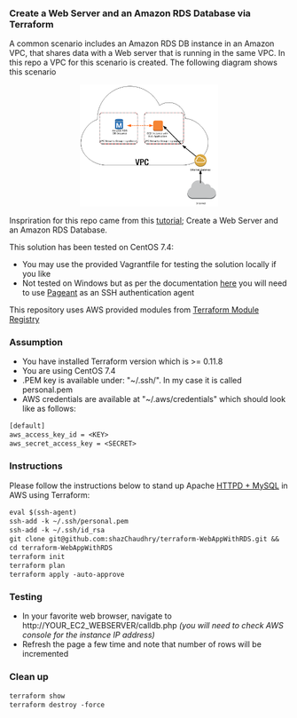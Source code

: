 ### Create a Web Server and an Amazon RDS Database via Terraform

A common scenario includes an Amazon RDS DB instance in an Amazon VPC, that shares data with a Web server that is running in the same VPC. In this repo a VPC for this scenario is created. The following diagram shows this scenario

<p align="center">
  <img src="./pics/con-VPC-sec-grp.png" alt="Amazon RDS DB Instance" style="width: 250px;"/>
</p>

Inspriration for this repo came from this [tutorial](http://docs.aws.amazon.com/AmazonRDS/latest/UserGuide/CHAP_Tutorials.html); Create a Web Server and an Amazon RDS Database.

This solution has been tested on CentOS 7.4:
- You may use the provided Vagrantfile for testing the solution locally if you like
- Not tested on Windows but as per the documentation [here](https://www.terraform.io/docs/provisioners/connection.html#agent) you will need to use [Pageant](http://the.earth.li/~sgtatham/putty/0.66/htmldoc/Chapter9.html#pageant) as an SSH authentication agent

This repository uses AWS provided modules from [Terraform Module Registry](https://registry.terraform.io/)

### Assumption
- You have installed Terraform version which is >= 0.11.8
- You are using CentOS 7.4
- .PEM key is available under: "~/.ssh/". In my case it is called personal.pem
- AWS credentials are available at "~/.aws/credentials" which should look like as follows:
```
[default]
aws_access_key_id = <KEY>
aws_secret_access_key = <SECRET>
```

### Instructions
Please follow the instructions below to stand up Apache [HTTPD + MySQL](https://docs.aws.amazon.com/AmazonRDS/latest/UserGuide/TUT_WebAppWithRDS.html) in AWS using Terraform:
```
eval $(ssh-agent)
ssh-add -k ~/.ssh/personal.pem
ssh-add -k ~/.ssh/id_rsa
git clone git@github.com:shazChaudhry/terraform-WebAppWithRDS.git && cd terraform-WebAppWithRDS
terraform init
terraform plan
terraform apply -auto-approve
```

### Testing
  - In your favorite web browser, navigate to http://YOUR_EC2_WEBSERVER/calldb.php _(you will need to check AWS console for the instance IP address)_
  - Refresh the page a few time and note that number of rows will be incremented

### Clean up
```
terraform show
terraform destroy -force
```
